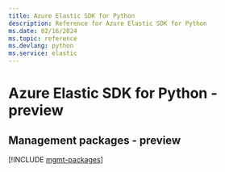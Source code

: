 ```yaml
---
title: Azure Elastic SDK for Python
description: Reference for Azure Elastic SDK for Python
ms.date: 02/16/2024
ms.topic: reference
ms.devlang: python
ms.service: elastic
---
```

# Azure Elastic SDK for Python - preview

## Management packages - preview
[!INCLUDE [mgmt-packages](elastic-mgmt-index.md)]